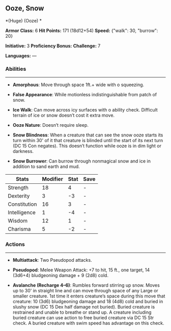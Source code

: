 ## Ooze, Snow
*(Huge) (Ooze) *

**Armor Class:** 6
**Hit Points:** 171 (18d12+54)
**Speed:** {"walk": 30, "burrow": 20}

**Initiative:** 3
**Proficiency Bonus:**
**Challenge:** 7

**Languages:** —

### Abilities
 --- 
- **Amorphous**: Move through space 1ft.+ wide with o squeezing.

- **False Appearance**: While motionless indistinguishable from patch of snow.

- **Ice Walk**: Can move across icy surfaces with o ability check. Difficult terrain of ice or snow doesn’t cost it extra move.

- **Ooze Nature**: Doesn’t require sleep.

- **Snow Blindness**: When a creature that can see the snow ooze starts its turn within 30' of it that creature is blinded until the start of its next turn (DC 15 Con negates). This doesn’t function while ooze is in dim light or darkness.

- **Snow Burrower**: Can burrow through nonmagical snow and ice in addition to sand earth and mud.



| Stats | Modifier | Stat | Save
| ---- | ---- | ---- | ---- |
| Strength | 18 | 4 | - |
| Dexterity | 3 | -3 | - |
| Constitution | 16 | 3 | - |
| Intelligence | 1 | -4 | - |
| Wisdom | 12 | 1 | - |
| Charisma | 5 | -2 | - |

### Actions
 --- 
- **Multiattack**: Two Pseudopod attacks.

- **Pseudopod**: Melee Weapon Attack: +7 to hit, 15 ft., one target, 14 (3d6+4) bludgeoning damage + 9 (2d8) cold.

- **Avalanche (Recharge 4–6)**: Rumbles forward stirring up snow. Moves up to 30' in straight line and can move through space of any Large or smaller creature. 1st time it enters creature’s space during this move that creature: 10 (3d6) bludgeoning damage and 18 (4d8) cold and buried in slushy snow (DC 15 Dex half damage not buried). Buried creature is restrained and unable to breathe or stand up. A creature including buried creature can use action to free buried creature via DC 15 Str check. A buried creature with swim speed has advantage on this check.

